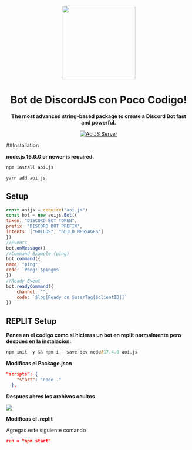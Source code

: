 <p align="center">
  <a href="https://cdn3.emoji.gg/emojis/3716-blurple-github.png">
    <img width="200" src="https://cdn3.emoji.gg/emojis/3716-blurple-github.png">
  </a>
</p>

<h1 align="center">Bot de DiscordJS con Poco Codigo!</h1>

<div align="center">
  
  **The most advanced string-based package to create a Discord Bot fast and powerful.**

[![AoiJS Server][aoijs-server]][aoijs-server-url]
  
[aoijs-server]: https://img.shields.io/discord/773352845738115102?color=5865F2&logo=discord&logoColor=white
[aoijs-server-url]: https://discord.com/invite/964sU7VdxJ

  </div>
  ##Installation

**node.js 16.6.0 or newer is required.**  


```bash
npm install aoi.js
```

```bash
yarn add aoi.js
```

## Setup

```js
const aoijs = require("aoi.js")
const bot = new aoijs.Bot({
token: "DISCORD BOT TOKEN",
prefix: "DISCORD BOT PREFIX",
intents: ["GUILDS", "GUILD_MESSAGES"]
})
//Events
bot.onMessage()
//Command Example (ping)
bot.command({
name: "ping",
code: `Pong! $pingms`
})
//Ready Event
bot.readyCommand({
    channel: "",
    code: `$log[Ready on $userTag[$clientID]]`
})
```

## REPLIT Setup

**Pones en el codigo como si hicieras un bot en replit normalmente pero despues en la instalacion:**

```php
npm init -y && npm i --save-dev node@17.4.0 aoi.js
```

**Modificas el Package.json**

```json
"scripts": {
    "start": "node ."
  },
```

**Despues abres los archivos ocultos**

<img src="https://res.cloudinary.com/ddskoq3no/image/upload/v1654487583/2022-06-05_22_52_13-Greenshot_k9ywdf.png">

**Modificas el .replit**
<p>Agregas este siguiente comando</p>

```json
run = "npm start"
```

